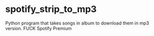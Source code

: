 # spotify_strip_to_mp3
Python program that takes songs in album to download them in mp3 version. 
FUCK Spotify Premium
